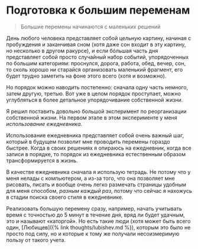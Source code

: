 # Подготовка к большим переменам

> Большие перемены начинаются с маленьких решений

День любого человека представляет собой цельную картину, начиная с
пробуждения и заканчивая сном (хотя даже сон входит в эту картину,
но несколько в другом ракурсе), и если бóльшая часть дня представляет
собой просто случайный набор событий, упорядоченных по большим
категориям: проснулся, дорога, работа, обед, вечер, сон, то сколь
хорошо ни старайся организовать маленький фрагмент, его будет трудно
заметить на фоне этого всего (хотя и возможно).

Но порядок можно наводить постепенно: сначала одну часть немного,
затем другую, третью.  Вот уже в целом порядок проступает, можно
углубляться в более детальное упорядочивание собственной жизни.

Я решил поставить довольно большой эксперимент по реорганизации
собственной жизни.  На первом этапе в этом эксперименте у меня
*использование ежедневника*.

Использование ежедневника представляет собой очень важный шаг, который
в будущем позволит мне проводить перемены гораздо быстрее.  Когда в
своих решениях я опираюсь на ежедневник, когда все записи в порядке,
то порядок из ежедневника естественным образом трансформируется в
жизнь.

В качестве ежедневника сначала я использую тетрадь.  Не потому что у
меня нелады с компьютером, а из-за того, что она позволяет мне
рисовать, писать и вообще очень легко размечать страницы удобным для
меня способом, *разным каждый раз*, потому что сейчас я нахожусь в
стадии поиска своего стиля в ежедневнике.

Реализовать большую перемену сразу, например, начать учитывать время с
точностью до 5 минут в течение дня, вряд ли будет удачным, это и
называют «каторгой».  Но есть такие люди (хотя может быть всего
один, [Любищев]({% link thoughts/lubishev.md %}), которым это было не
просто под силу, но и которые к тому же получали несоизмеримую пользу
от такого учета.
